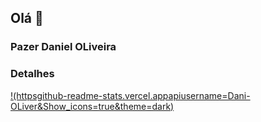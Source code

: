 ## Olá 👋

### Pazer Daniel OLiveira


### Detalhes

[!(httpsgithub-readme-stats.vercel.appapiusername=Dani-OLiver&Show_icons=true&theme=dark)](httpsgithub.comanuraghazragithub-readme-stats)

